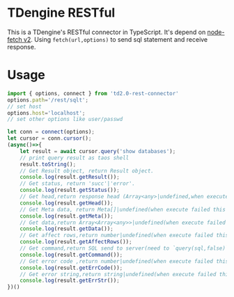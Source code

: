 # TDengine RESTful
This is a TDengine's RESTful connector in TypeScript. It's depend on [node-fetch v2](https://github.com/node-fetch/node-fetch/tree/2.x). Using `fetch(url,options)` to send sql statement and receive response.

# Usage 

```TypeScript
import { options, connect } from 'td2.0-rest-connector'
options.path='/rest/sqlt';
// set host
options.host='localhost';
// set other options like user/passwd

let conn = connect(options);
let cursor = conn.cursor();
(async()=>{
    let result = await cursor.query('show databases');
    // print query result as taos shell
    result.toString();
    // Get Result object, return Result object.
    console.log(result.getResult());
    // Get status, return 'succ'|'error'.
    console.log(result.getStatus());
    // Get head,return response head (Array<any>|undefined,when execute failed this is undefined).
    console.log(result.getHead());
    // Get Meta data, return Meta[]|undefined(when execute failed this is undefined).
    console.log(result.getMeta());
    // Get data,return Array<Array<any>>|undefined(when execute failed this is undefined).
    console.log(result.getData());
    // Get affect rows,return number|undefined(when execute failed this is undefined).
    console.log(result.getAffectRows());
    // Get command,return SQL send to server(need to `query(sql,false)`,set 'pure=false',default true).
    console.log(result.getCommand());
    // Get error code ,return number|undefined(when execute failed this is undefined).
    console.log(result.getErrCode());
    // Get error string,return string|undefined(when execute failed this is undefined).
    console.log(result.getErrStr());
})()

```
